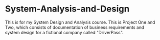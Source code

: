 # System-Analysis-and-Design
This is for my System Design and Analysis course.  This is Project One and Two, which consists of documentation of business requirements and system design for a fictional company called "DriverPass".
